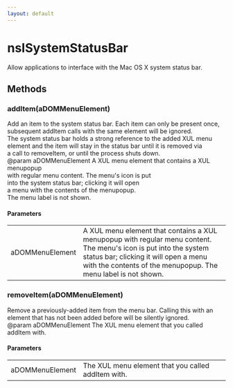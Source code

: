 ```yaml
---
layout: default
---
```


# nsISystemStatusBar #
  
Allow applications to interface with the Mac OS X system status bar.  
  

## Methods ##

### addItem(aDOMMenuElement) ###
  
Add an item to the system status bar. Each item can only be present once,  
subsequent addItem calls with the same element will be ignored.  
The system status bar holds a strong reference to the added XUL menu  
element and the item will stay in the status bar until it is removed via  
a call to removeItem, or until the process shuts down.  
@param aDOMMenuElement A XUL menu element that contains a XUL menupopup  
                       with regular menu content. The menu's icon is put  
                       into the system status bar; clicking it will open  
                       a menu with the contents of the menupopup.  
                       The menu label is not shown.  
  

#### Parameters ####

<table>

<tr>
<td>aDOMMenuElement</td>
<td>A XUL menu element that contains a XUL menupopup  
                       with regular menu content. The menu's icon is put  
                       into the system status bar; clicking it will open  
                       a menu with the contents of the menupopup.  
                       The menu label is not shown.  
</td>
</tr>

</table>

### removeItem(aDOMMenuElement) ###
  
Remove a previously-added item from the menu bar. Calling this with an  
element that has not been added before will be silently ignored.  
@param aDOMMenuElement The XUL menu element that you called addItem with.  
  

#### Parameters ####

<table>

<tr>
<td>aDOMMenuElement</td>
<td>The XUL menu element that you called addItem with.  
</td>
</tr>

</table>

